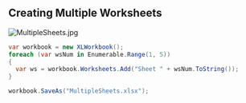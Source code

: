 ## Creating Multiple Worksheets

![MultipleSheets.jpg](http://download-codeplex.sec.s-msft.com/Download?ProjectName=closedxml&DownloadId=149611 "MultipleSheets.jpg")  

```c#
var workbook = new XLWorkbook();
foreach (var wsNum in Enumerable.Range(1, 5))
{
  var ws = workbook.Worksheets.Add("Sheet " + wsNum.ToString());
}

workbook.SaveAs("MultipleSheets.xlsx");
```

